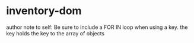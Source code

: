 # inventory-dom
author note to self: Be sure to include a FOR IN loop when using a key. the key holds the key to the array of objects
